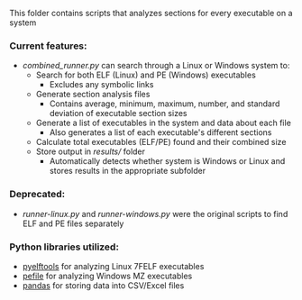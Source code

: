 This folder contains scripts that analyzes sections for every executable on a system

### Current features:
- *combined_runner.py* can search through a Linux or Windows system to: 
  - Search for both ELF (Linux) and PE (Windows) executables
    - Excludes any symbolic links
  - Generate section analysis files
    - Contains average, minimum, maximum, number, and standard deviation of executable section sizes
  - Generate a list of executables in the system and data about each file
    - Also generates a list of each executable's different sections
  - Calculate total executables (ELF/PE) found and their combined size
  - Store output in *results/* folder
    - Automatically detects whether system is Windows or Linux and stores results in the appropriate subfolder 

### Deprecated:
- *runner-linux.py* and *runner-windows.py* were the original scripts to find ELF and PE files separately

### Python libraries utilized:
- [pyelftools](https://github.com/eliben/pyelftools) for analyzing Linux 7FELF executables
- [pefile](https://github.com/erocarrera/pefile) for analyzing Windows MZ executables
- [pandas](https://pandas.pydata.org/) for storing data into CSV/Excel files
